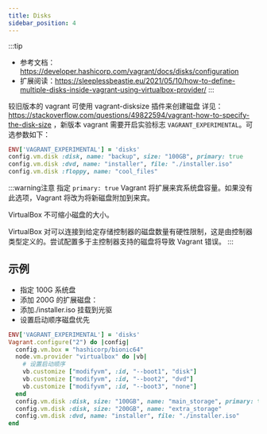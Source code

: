 ```yaml
---
title: Disks
sidebar_position: 4
---
```

:::tip
- 参考文档：https://developer.hashicorp.com/vagrant/docs/disks/configuration
- 扩展阅读：https://sleeplessbeastie.eu/2021/05/10/how-to-define-multiple-disks-inside-vagrant-using-virtualbox-provider/
:::

较旧版本的 vagrant 可使用 vagrant-disksize 插件来创建磁盘 详见：https://stackoverflow.com/questions/49822594/vagrant-how-to-specify-the-disk-size ，新版本 vagrant 需要开启实验标志 `VAGRANT_EXPERIMENTAL`。可选参数如下：

```ruby
ENV['VAGRANT_EXPERIMENTAL'] = 'disks'
config.vm.disk :disk, name: "backup", size: "100GB", primary: true
config.vm.disk :dvd, name: "installer", file: "./installer.iso"
config.vm.disk :floppy, name: "cool_files"
```

:::warning注意
指定 `primary: true` Vagrant 将扩展来宾系统盘容量。如果没有此选项，Vagrant 将改为将新磁盘附加到来宾。

VirtualBox 不可缩小磁盘的大小。

VirtualBox 对可以连接到给定存储控制器的磁盘数量有硬性限制，这是由控制器类型定义的。尝试配置多于主控制器支持的磁盘将导致 Vagrant 错误。
:::

## 示例

- 指定 100G 系统盘
- 添加 200G 的扩展磁盘：
- 添加./installer.iso 挂载到光驱
- 设置启动顺序磁盘优先
```ruby
ENV['VAGRANT_EXPERIMENTAL'] = 'disks'
Vagrant.configure("2") do |config|
  config.vm.box = "hashicorp/bionic64"
  node.vm.provider "virtualbox" do |vb|
    # 设置启动顺序
    vb.customize ["modifyvm", :id, "--boot1", "disk"]
    vb.customize ["modifyvm", :id, "--boot2", "dvd"]
    vb.customize ["modifyvm", :id, "--boot3", "none"]
  end
  config.vm.disk :disk, size: "100GB", name: "main_storage", primary: true
  config.vm.disk :disk, size: "200GB", name: "extra_storage"
  config.vm.disk :dvd, name: "installer", file: "./installer.iso"
end
```
